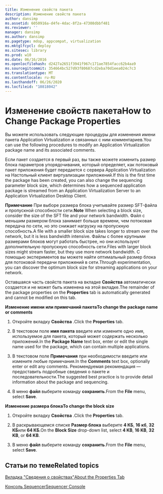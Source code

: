 ```yaml
---
title: Изменение свойств пакета
description: Изменение свойств пакета
author: dansimp
ms.assetid: 6050916a-d4fe-4dac-8f2a-47308dbbf481
ms.reviewer: ''
manager: dansimp
ms.author: dansimp
ms.pagetype: mdop, appcompat, virtualization
ms.mktglfcycl: deploy
ms.sitesec: library
ms.prod: w10
ms.date: 06/16/2016
ms.openlocfilehash: d2427a2651f3941f967c171ae7854facc62b4aa9
ms.sourcegitcommit: 354664bc527d93f80687cd2eba70d1eea024c7c3
ms.translationtype: MT
ms.contentlocale: ru-RU
ms.lasthandoff: 06/26/2020
ms.locfileid: "10818042"
---
```

# <span data-ttu-id="7aa2a-103">Изменение свойств пакета</span><span class="sxs-lookup"><span data-stu-id="7aa2a-103">How to Change Package Properties</span></span>


<span data-ttu-id="7aa2a-104">Вы можете использовать следующие процедуры для изменения имени пакета Application Virtualization и связанных с ним комментариев.</span><span class="sxs-lookup"><span data-stu-id="7aa2a-104">You can use the following procedures to modify an Application Virtualization package name and its associated comments.</span></span>

<span data-ttu-id="7aa2a-105">Если пакет создается в первый раз, вы также можете изменить размер блока параметров упорядочивания, который определяет, как потоковый пакет приложения будет передается с сервера Application Virtualization на Настольный клиент виртуализации приложений.</span><span class="sxs-lookup"><span data-stu-id="7aa2a-105">If this is the first time the package has been created, you can also change the sequencing parameter block size, which determines how a sequenced application package is streamed from an Application Virtualization Server to an Application Virtualization Desktop Client.</span></span>

<span data-ttu-id="7aa2a-106">**Примечание**  При выборе размера блока учитывайте размер SFT-файла и пропускной способности сети.</span><span class="sxs-lookup"><span data-stu-id="7aa2a-106">**Note** When selecting a block size, consider the size of the SFT file and your network bandwidth.</span></span> <span data-ttu-id="7aa2a-107">Файл с меньшим размером блока занимает больше времени, чем потоковая передача по сети, но это снижает нагрузку на пропускную способность.</span><span class="sxs-lookup"><span data-stu-id="7aa2a-107">A file with a smaller block size takes longer to stream over the network, but it is less bandwidth intensive.</span></span> <span data-ttu-id="7aa2a-108">Файлы с более крупными размерами блоков могут работать быстрее, но они используют дополнительную пропускную способность сети.</span><span class="sxs-lookup"><span data-stu-id="7aa2a-108">Files with larger block sizes might stream faster, but they use more network bandwidth.</span></span> <span data-ttu-id="7aa2a-109">С помощью экспериментов вы можете найти оптимальный размер блока для потоковой передачи приложений в сети.</span><span class="sxs-lookup"><span data-stu-id="7aa2a-109">Through experimentation, you can discover the optimum block size for streaming applications on your network.</span></span>

 

<span data-ttu-id="7aa2a-110">Оставшаяся часть свойств пакета на вкладке **Свойства** автоматически создается и не может быть изменена на этой вкладке.</span><span class="sxs-lookup"><span data-stu-id="7aa2a-110">The remainder of the package properties on the **Properties** tab is automatically generated and cannot be modified on this tab.</span></span>

**<span data-ttu-id="7aa2a-111">Изменение имени или примечаний пакета</span><span class="sxs-lookup"><span data-stu-id="7aa2a-111">To change the package name or comments</span></span>**

1.  <span data-ttu-id="7aa2a-112">Откройте вкладку **Свойства** .</span><span class="sxs-lookup"><span data-stu-id="7aa2a-112">Click the **Properties** tab.</span></span>

2.  <span data-ttu-id="7aa2a-113">В текстовом поле **имя пакета** введите или измените одно имя, используемое для пакета, который может содержать несколько приложений.</span><span class="sxs-lookup"><span data-stu-id="7aa2a-113">In the **Package Name** text box, enter or edit the single name used for the package, which can contain multiple applications.</span></span>

3.  <span data-ttu-id="7aa2a-114">В текстовом поле **Примечания** при необходимости введите или измените любые примечания.</span><span class="sxs-lookup"><span data-stu-id="7aa2a-114">In the **Comments** text box, optionally enter or edit any comments.</span></span> <span data-ttu-id="7aa2a-115">Рекомендуемая рекомендация — предоставить подробные сведения о пакете и последовательности.</span><span class="sxs-lookup"><span data-stu-id="7aa2a-115">The suggested best practice is to provide detail information about the package and sequencing.</span></span>

4.  <span data-ttu-id="7aa2a-116">В меню **файл** выберите команду **сохранить**.</span><span class="sxs-lookup"><span data-stu-id="7aa2a-116">From the **File** menu, select **Save**.</span></span>

**<span data-ttu-id="7aa2a-117">Изменение размера блока</span><span class="sxs-lookup"><span data-stu-id="7aa2a-117">To change the block size</span></span>**

1.  <span data-ttu-id="7aa2a-118">Откройте вкладку **Свойства** .</span><span class="sxs-lookup"><span data-stu-id="7aa2a-118">Click the **Properties** tab.</span></span>

2.  <span data-ttu-id="7aa2a-119">В раскрывающемся списке **Размер блока** выберите **4 КБ**, **16 кб**, **32 КБ**или **64 КБ**.</span><span class="sxs-lookup"><span data-stu-id="7aa2a-119">On the **Block Size** drop-down list, select **4 KB**, **16 KB**, **32 KB**, or **64 KB**.</span></span>

3.  <span data-ttu-id="7aa2a-120">В меню **файл** выберите команду **сохранить**.</span><span class="sxs-lookup"><span data-stu-id="7aa2a-120">From the **File** menu, select **Save**.</span></span>

## <span data-ttu-id="7aa2a-121">Статьи по теме</span><span class="sxs-lookup"><span data-stu-id="7aa2a-121">Related topics</span></span>


[<span data-ttu-id="7aa2a-122">Вкладка "Сведения о свойствах"</span><span class="sxs-lookup"><span data-stu-id="7aa2a-122">About the Properties Tab</span></span>](about-the-properties-tab.md)

[<span data-ttu-id="7aa2a-123">Консоль Sequencer</span><span class="sxs-lookup"><span data-stu-id="7aa2a-123">Sequencer Console</span></span>](sequencer-console.md)

 

 






